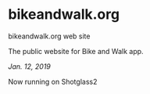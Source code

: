 # bikeandwalk.org
bikeandwalk.org web site

The public website for Bike and Walk app.

_Jan. 12, 2019_

Now running on Shotglass2
